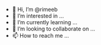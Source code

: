 - 👋 Hi, I’m @rimeeb
- 👀 I’m interested in ...
- 🌱 I’m currently learning ...
- 💞️ I’m looking to collaborate on ...
- 📫 How to reach me ...

<!---
rimeeb/rimeeb is a ✨ special ✨ repository because its `README.md` (this file) appears on your GitHub profile.
You can click the Preview link to take a look at your changes.
--->
